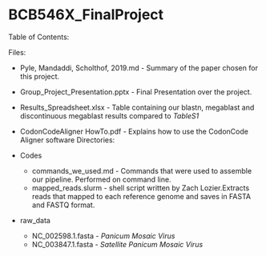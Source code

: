 # BCB546X_FinalProject

Table of Contents:

Files:

* Pyle, Mandaddi, Scholthof, 2019.md - Summary of the paper chosen for this project.
* Group_Project_Presentation.pptx - Final Presentation over the project.
* Results_Spreadsheet.xlsx - Table containing our blastn, megablast and discontinuous megablast results compared to *TableS1*
* CodonCodeAligner HowTo.pdf - Explains how to use the CodonCode Aligner software
Directories:

* Codes
  * commands_we_used.md - Commands that were used to assemble our pipeline. Performed on command line.
  * mapped_reads.slurm - shell script written by Zach Lozier.Extracts reads that mapped to each reference genome and saves in 
  FASTA and FASTQ format.
  
* raw_data
  * NC_002598.1.fasta - *Panicum Mosaic Virus*
  * NC_003847.1.fasta - *Satellite Panicum Mosaic Virus*
